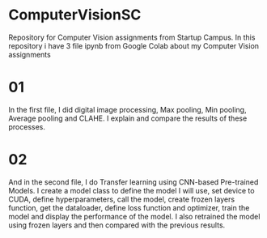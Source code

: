 # ComputerVisionSC
Repository for Computer Vision assignments from Startup Campus. In this repository i have 3 file ipynb from Google Colab about my Computer Vision assignments

# 01
In the first file, I did digital image processing, Max pooling, Min pooling, Average pooling and CLAHE. I explain and compare the results of these processes.

# 02
And in the second file, I do Transfer learning using CNN-based Pre-trained Models. I create a model class to define the model I will use, set device to CUDA, define hyperparameters, call the model, create frozen layers function, get the dataloader, define loss function and optimizer, train the model and display the performance of the model. I also retrained the model using frozen layers and then compared with the previous results.
